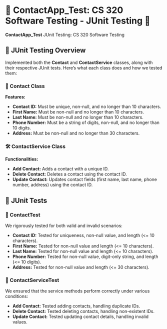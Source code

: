 # 🌟 ContactApp_Test: CS 320 Software Testing - JUnit Testing 🌟

 **ContactApp_Test** JUnit Testing: CS 320 Software Testing 

## 📜 JUnit Testing Overview

Implemented both the **Contact** and **ContactService** classes, along with their respective JUnit tests. Here’s what each class does and how we tested them:

### 📇 Contact Class

**Features:**
- **Contact ID:** Must be unique, non-null, and no longer than 10 characters.
- **First Name:** Must be non-null and no longer than 10 characters.
- **Last Name:** Must be non-null and no longer than 10 characters.
- **Phone Number:** Must be a string of digits, non-null, and no longer than 10 digits.
- **Address:** Must be non-null and no longer than 30 characters.

### 🛠️ ContactService Class

**Functionalities:**
- **Add Contact:** Adds a contact with a unique ID.
- **Delete Contact:** Deletes a contact using the contact ID.
- **Update Contact:** Updates contact fields (first name, last name, phone number, address) using the contact ID.

## 🧪 JUnit Tests

### 🧪 ContactTest

We rigorously tested for both valid and invalid scenarios:

- **Contact ID:** Tested for uniqueness, non-null value, and length (<= 10 characters).
- **First Name:** Tested for non-null value and length (<= 10 characters).
- **Last Name:** Tested for non-null value and length (<= 10 characters).
- **Phone Number:** Tested for non-null value, digit-only string, and length (<= 10 digits).
- **Address:** Tested for non-null value and length (<= 30 characters).

### 🧪 ContactServiceTest

We ensured that the service methods perform correctly under various conditions:

- **Add Contact:** Tested adding contacts, handling duplicate IDs.
- **Delete Contact:** Tested deleting contacts, handling non-existent IDs.
- **Update Contact:** Tested updating contact details, handling invalid values.
